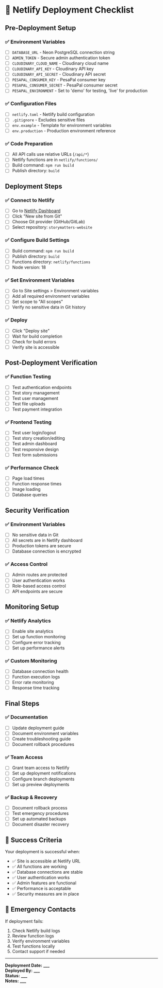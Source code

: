 # 🚀 Netlify Deployment Checklist

## Pre-Deployment Setup

### ✅ Environment Variables

- [ ] `DATABASE_URL` - Neon PostgreSQL connection string
- [ ] `ADMIN_TOKEN` - Secure admin authentication token
- [ ] `CLOUDINARY_CLOUD_NAME` - Cloudinary cloud name
- [ ] `CLOUDINARY_API_KEY` - Cloudinary API key
- [ ] `CLOUDINARY_API_SECRET` - Cloudinary API secret
- [ ] `PESAPAL_CONSUMER_KEY` - PesaPal consumer key
- [ ] `PESAPAL_CONSUMER_SECRET` - PesaPal consumer secret
- [ ] `PESAPAL_ENVIRONMENT` - Set to 'demo' for testing, 'live' for production

### ✅ Configuration Files

- [ ] `netlify.toml` - Netlify build configuration
- [ ] `.gitignore` - Excludes sensitive files
- [ ] `env.example` - Template for environment variables
- [ ] `env.production` - Production environment reference

### ✅ Code Preparation

- [ ] All API calls use relative URLs (`/api/*`)
- [ ] Netlify functions are in `netlify/functions/`
- [ ] Build command: `npm run build`
- [ ] Publish directory: `build`

## Deployment Steps

### ✅ Connect to Netlify

- [ ] Go to [Netlify Dashboard](https://app.netlify.com/)
- [ ] Click "New site from Git"
- [ ] Choose Git provider (GitHub/GitLab)
- [ ] Select repository: `storymatters-website`

### ✅ Configure Build Settings

- [ ] Build command: `npm run build`
- [ ] Publish directory: `build`
- [ ] Functions directory: `netlify/functions`
- [ ] Node version: 18

### ✅ Set Environment Variables

- [ ] Go to Site settings > Environment variables
- [ ] Add all required environment variables
- [ ] Set scope to "All scopes"
- [ ] Verify no sensitive data in Git history

### ✅ Deploy

- [ ] Click "Deploy site"
- [ ] Wait for build completion
- [ ] Check for build errors
- [ ] Verify site is accessible

## Post-Deployment Verification

### ✅ Function Testing

- [ ] Test authentication endpoints
- [ ] Test story management
- [ ] Test user management
- [ ] Test file uploads
- [ ] Test payment integration

### ✅ Frontend Testing

- [ ] Test user login/logout
- [ ] Test story creation/editing
- [ ] Test admin dashboard
- [ ] Test responsive design
- [ ] Test form submissions

### ✅ Performance Check

- [ ] Page load times
- [ ] Function response times
- [ ] Image loading
- [ ] Database queries

## Security Verification

### ✅ Environment Variables

- [ ] No sensitive data in Git
- [ ] All secrets are in Netlify dashboard
- [ ] Production tokens are secure
- [ ] Database connection is encrypted

### ✅ Access Control

- [ ] Admin routes are protected
- [ ] User authentication works
- [ ] Role-based access control
- [ ] API endpoints are secure

## Monitoring Setup

### ✅ Netlify Analytics

- [ ] Enable site analytics
- [ ] Set up function monitoring
- [ ] Configure error tracking
- [ ] Set up performance alerts

### ✅ Custom Monitoring

- [ ] Database connection health
- [ ] Function execution logs
- [ ] Error rate monitoring
- [ ] Response time tracking

## Final Steps

### ✅ Documentation

- [ ] Update deployment guide
- [ ] Document environment variables
- [ ] Create troubleshooting guide
- [ ] Document rollback procedures

### ✅ Team Access

- [ ] Grant team access to Netlify
- [ ] Set up deployment notifications
- [ ] Configure branch deployments
- [ ] Set up preview deployments

### ✅ Backup & Recovery

- [ ] Document rollback process
- [ ] Test emergency procedures
- [ ] Set up automated backups
- [ ] Document disaster recovery

## 🎯 Success Criteria

Your deployment is successful when:

- ✅ Site is accessible at Netlify URL
- ✅ All functions are working
- ✅ Database connections are stable
- ✅ User authentication works
- ✅ Admin features are functional
- ✅ Performance is acceptable
- ✅ Security measures are in place

## 🚨 Emergency Contacts

If deployment fails:

1. Check Netlify build logs
2. Review function logs
3. Verify environment variables
4. Test functions locally
5. Contact support if needed

---

**Deployment Date:** ****\_\_\_****  
**Deployed By:** ****\_\_\_****  
**Status:** ****\_\_\_****  
**Notes:** ****\_\_\_****
